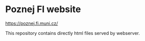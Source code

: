 # Poznej FI website

<https://poznej.fi.muni.cz/>

This repository contains directly html files served by webserver.
